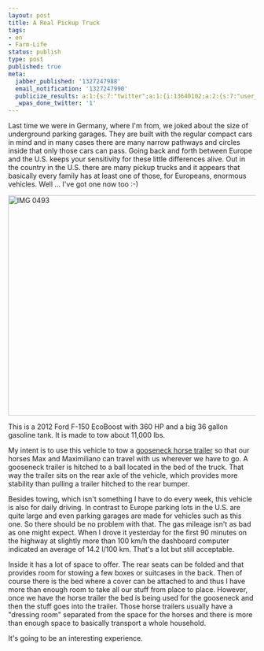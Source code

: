 ```yaml
---
layout: post
title: A Real Pickup Truck
tags:
- en
- Farm-Life
status: publish
type: post
published: true
meta:
  jabber_published: '1327247988'
  email_notification: '1327247990'
  publicize_results: a:1:{s:7:"twitter";a:1:{i:13640102;a:2:{s:7:"user_id";s:10:"snscaimito";s:7:"post_id";s:18:"161115860361150464";}}}
  _wpas_done_twitter: '1'
---
```

<p>Last time we were in Germany, where I'm from, we joked about the size of underground parking garages. They are built with the regular compact cars in mind and in many cases there are many narrow pathways and circles inside that only those cars can pass. Going back and forth between Europe and the U.S. keeps your sensitivity for these little differences alive. Out in the country in the U.S. there are many pickup trucks and it appears that basically every family has at least one of those, for Europeans, enormous vehicles. Well … I've got one now too :-)</p>
<p><img style="display:block;margin-left:auto;margin-right:auto;" title="IMG_0493.jpg" src="http://stephanschwab.files.wordpress.com/2012/01/img_0493.jpg" border="0" alt="IMG 0493" width="600" height="448" /></p>
<p>This is a 2012 Ford F-150 EcoBoost with 360 HP and a big 36 gallon gasoline tank. It is made to tow about 11,000 lbs.</p>
<p>My intent is to use this vehicle to tow a <a href="http://www.google.com/search?q=gooseneck+trailer&amp;hl=en&amp;client=safari&amp;rls=en&amp;prmd=imvns&amp;tbm=isch&amp;tbo=u&amp;source=univ&amp;sa=X&amp;ei=ii4cT_noAoHv0gHGv5WnCw&amp;ved=0CJcBELAE&amp;biw=1034&amp;bih=790&amp;sei=ki4cT5uMIInf0QGg4ISoCw#hl=en&amp;client=safari&amp;rls=en&amp;tbm=isch&amp;sa=1&amp;q=gooseneck+horse+trailer&amp;pbx=1&amp;oq=gooseneck+horse+trailer&amp;aq=f&amp;aqi=&amp;aql=&amp;gs_sm=e&amp;gs_upl=47l575l0l966l6l4l0l0l0l1l592l592l5-1l1l0&amp;bav=on.2,or.r_gc.r_pw.r_cp.,cf.osb&amp;fp=1&amp;biw=1034&amp;bih=790">gooseneck horse trailer</a> so that our horses Max and Maximiliano can travel with us wherever we have to go. A gooseneck trailer is hitched to a ball located in the bed of the truck. That way the trailer sits on the rear axle of the vehicle, which provides more stability than pulling a trailer hitched to the rear bumper.</p>
<p>Besides towing, which isn't something I have to do every week, this vehicle is also for daily driving. In contrast to Europe parking lots in the U.S. are quite large and even parking garages are made for vehicles such as this one. So there should be no problem with that. The gas mileage isn't as bad as one might expect. When I drove it yesterday for the first 90 minutes on the highway at slightly more than 100 km/h the dashboard computer indicated an average of 14.2 l/100 km. That's a lot but still acceptable.</p>
<p>Inside it has a lot of space to offer. The rear seats can be folded and that provides room for stowing a few boxes or suitcases in the back. Then of course there is the bed where a cover can be attached to and thus I have more than enough room to take all our stuff from place to place. However, once we have the horse trailer the bed is being used for the gooseneck and then the stuff goes into the trailer. Those horse trailers usually have a "dressing room" separated from the space for the horses and there is more than enough space to basically transport a whole household.</p>
<p>It's going to be an interesting experience.</p>
<p> </p>
